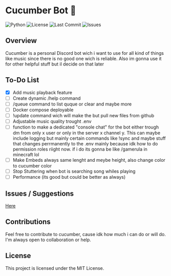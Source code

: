 # Cucumber Bot 🥒

![Python](https://img.shields.io/badge/language-Python-blue)
![License](https://img.shields.io/badge/license-MIT-green)
![Last Commit](https://img.shields.io/github/last-commit/CoomInPickle/cucumber)
![Issues](https://img.shields.io/github/issues/CoomInPickle/cucumber)
## Overview

Cucumber is a personal Discord bot wich i want to use for all kind of things like music since there is no good one wich is reliable.
Also im gonna use it for other helpful stuff but il decide on that later
## To-Do List

- [x] Add music playback feature
- [ ] Create dynamic /help command
- [ ] /queue command to list quque or clear and maybe more
- [ ] Docker compose deployable
- [ ] !update command wich will make the but pull new files from github
- [ ] Adjustable music quality trought .env
- [ ] function to make a dedicated "console chat" for the bot either trough dm from only x user or only in the server x channel y.
      This can maybe include logging but mainly certain commands like !sync and maybe stuff that changes perrmanently to the .env
      mainly because idk how to do permission roles riight now. if i do its gonna be like /gamerula in minecraft lol
- [ ] Make Embeds always same lenght and meybe height, also change color to cucumber color
- [ ] Stop Stuttering when bot is searching song whiles playing
- [ ] Performance (its good but could be better as always)

## Issues / Suggestions
[Here](https://github.com/CoomInPickle/cucumber/issues "cucumber/issues")


## Contributions

Feel free to contribute to cucumber, cause idk how much i can do or will do.
I'm always open to collaboration or help.

## License

This project is licensed under the MIT License.
